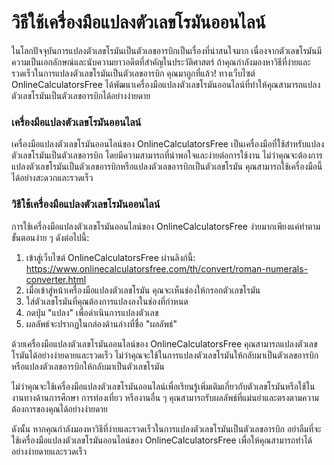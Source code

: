 วิธีใช้เครื่องมือแปลงตัวเลขโรมันออนไลน์
=======================================

ในโลกปัจจุบันการแปลงตัวเลขโรมันเป็นตัวเลขอารบิกเป็นเรื่องที่น่าสนใจมาก เนื่องจากตัวเลขโรมันมีความเป็นเอกลักษณ์และนับความยาวอดีตที่สำคัญในประวัติศาสตร์ ถ้าคุณกำลังมองหาวิธีที่ง่ายและรวดเร็วในการแปลงตัวเลขโรมันเป็นตัวเลขอารบิก คุณมาถูกที่แล้ว! ทางเว็บไซต์ OnlineCalculatorsFree ได้พัฒนาเครื่องมือแปลงตัวเลขโรมันออนไลน์ที่ทำให้คุณสามารถแปลงตัวเลขโรมันเป็นตัวเลขอารบิกได้อย่างง่ายดาย

### เครื่องมือแปลงตัวเลขโรมันออนไลน์

เครื่องมือแปลงตัวเลขโรมันออนไลน์ของ OnlineCalculatorsFree เป็นเครื่องมือที่ใช้สำหรับแปลงตัวเลขโรมันเป็นตัวเลขอารบิก โดยมีความสามารถที่น่าพอใจและง่ายต่อการใช้งาน ไม่ว่าคุณจะต้องการแปลงตัวเลขโรมันเป็นตัวเลขอารบิกหรือแปลงตัวเลขอารบิกเป็นตัวเลขโรมัน คุณสามารถใช้เครื่องมือนี้ได้อย่างสะดวกและรวดเร็ว

### วิธีใช้เครื่องมือแปลงตัวเลขโรมันออนไลน์

การใช้เครื่องมือแปลงตัวเลขโรมันออนไลน์ของ OnlineCalculatorsFree ง่ายมากเพียงแค่ทำตามขั้นตอนง่าย ๆ ดังต่อไปนี้:

1. เข้าสู่เว็บไซต์ OnlineCalculatorsFree ผ่านลิงก์นี้: <https://www.onlinecalculatorsfree.com/th/convert/roman-numerals-converter.html>
2. เมื่อเข้าสู่หน้าเครื่องมือแปลงตัวเลขโรมัน คุณจะเห็นช่องให้กรอกตัวเลขโรมัน
3. ใส่ตัวเลขโรมันที่คุณต้องการแปลงลงในช่องที่กำหนด
4. กดปุ่ม "แปลง" เพื่อดำเนินการแปลงตัวเลข
5. ผลลัพธ์จะปรากฏในกล่องด้านล่างที่ชื่อ "ผลลัพธ์"

ด้วยเครื่องมือแปลงตัวเลขโรมันออนไลน์ของ OnlineCalculatorsFree คุณสามารถแปลงตัวเลขโรมันได้อย่างง่ายดายและรวดเร็ว ไม่ว่าคุณจะใช้ในการแปลงตัวเลขโรมันให้กลับมาเป็นตัวเลขอารบิกหรือแปลงตัวเลขอารบิกให้กลับมาเป็นตัวเลขโรมัน

ไม่ว่าคุณจะใช้เครื่องมือแปลงตัวเลขโรมันออนไลน์เพื่อเรียนรู้เพิ่มเติมเกี่ยวกับตัวเลขโรมันหรือใช้ในงานทางด้านการศึกษา การท่องเที่ยว หรืองานอื่น ๆ คุณสามารถรับผลลัพธ์ที่แม่นยำและตรงตามความต้องการของคุณได้อย่างง่ายดาย

ดังนั้น หากคุณกำลังมองหาวิธีที่ง่ายและรวดเร็วในการแปลงตัวเลขโรมันเป็นตัวเลขอารบิก อย่าลืมที่จะใช้เครื่องมือแปลงตัวเลขโรมันออนไลน์ของ OnlineCalculatorsFree เพื่อให้คุณสามารถทำได้อย่างง่ายดายและรวดเร็ว